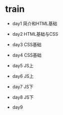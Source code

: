 # train

- day1 简介和HTML基础
- day2 HTML基础与CSS
- day3 CSS基础
- day4 CSS基础

- day5 JS上
- day6 JS上
- day7 JS下
- day8 JS下

- day9